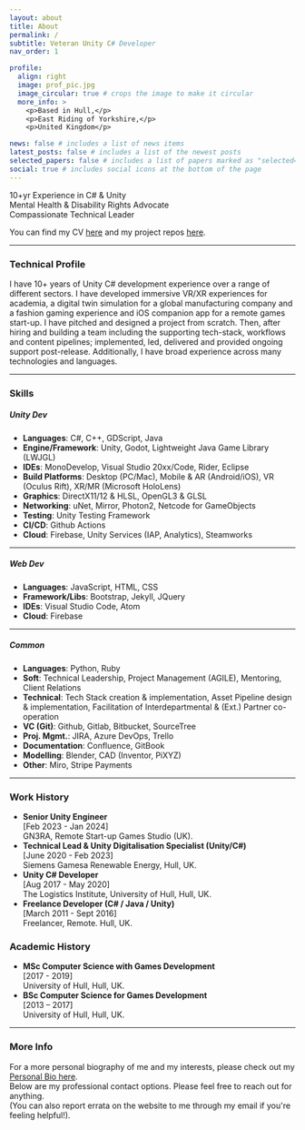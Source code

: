 ```yaml
---
layout: about
title: About
permalink: /
subtitle: Veteran Unity C# Developer
nav_order: 1

profile:
  align: right
  image: prof_pic.jpg
  image_circular: true # crops the image to make it circular
  more_info: >
    <p>Based in Hull,</p>
    <p>East Riding of Yorkshire,</p>
    <p>United Kingdom</p>

news: false # includes a list of news items
latest_posts: false # includes a list of the newest posts
selected_papers: false # includes a list of papers marked as "selected={true}"
social: true # includes social icons at the bottom of the page
---
```


<div>
<p> 
  10+yr Experience in C# & Unity <br>
  Mental Health & Disability Rights Advocate<br>
  Compassionate Technical Leader<br>
</p>
<p>
  You can find my CV <a href="/cv">here</a> and my project repos <a href="/repositories">here</a>.
</p>
</div>
<hr>
<div>
  <p>
    <h3>Technical Profile</h3>
    I have 10+ years of Unity C# development experience over a range of different sectors. I have developed immersive VR/XR experiences for academia, a digital twin simulation for a global manufacturing company and a fashion gaming experience and iOS companion app for a remote games start-up. I have pitched and designed a project from scratch. Then, after hiring and building a team including the supporting tech-stack, workflows and content pipelines; implemented, led, delivered and provided ongoing support post-release. Additionally, I have broad experience across many technologies and languages.
  </p>
</div>
<hr>
<div>
  <h3>Skills</h3>
  <p>
    <h5>Unity Dev</h5>
    <ul>
      <li><b>Languages</b>: C#, C++, GDScript, Java</li>
      <li><b>Engine/Framework</b>: Unity, Godot, Lightweight Java Game Library (LWJGL)</li>
      <li><b>IDEs</b>: MonoDevelop, Visual Studio 20xx/Code, Rider, Eclipse</li>
      <li><b>Build Platforms</b>: Desktop (PC/Mac), Mobile & AR (Android/iOS), VR (Oculus Rift), XR/MR (Microsoft HoloLens)</li>
      <li><b>Graphics</b>: DirectX11/12 & HLSL, OpenGL3 & GLSL</li>
      <li><b>Networking</b>: uNet, Mirror, Photon2, Netcode for GameObjects </li>
      <li><b>Testing</b>: Unity Testing Framework</li>
      <li><b>CI/CD</b>: Github Actions </li>
      <li><b>Cloud</b>: Firebase, Unity Services (IAP, Analytics), Steamworks</li>
    </ul>
  </p>
  <hr>
  <p>
    <h5>Web Dev</h5>
    <ul>
      <li><b>Languages</b>: JavaScript, HTML, CSS</li>
      <li><b>Framework/Libs</b>: Bootstrap, Jekyll, JQuery</li>
      <li><b>IDEs</b>: Visual Studio Code, Atom</li>
      <li><b>Cloud</b>: Firebase</li>
    </ul>
  </p>
  <hr>
  <p>
    <h5>Common</h5>
    <ul>
      <li><b>Languages</b>: Python, Ruby</li>
      <li><b>Soft</b>: Technical Leadership, Project Management (AGILE), Mentoring, Client Relations</li>
      <li><b>Technical</b>: Tech Stack creation & implementation, Asset Pipeline design & implementation, Facilitation of Interdepartmental & (Ext.) Partner co-operation</li>
      <li><b>VC (Git)</b>: Github, Gitlab, Bitbucket, SourceTree</li>
      <li><b>Proj. Mgmt.</b>: JIRA, Azure DevOps, Trello</li>
      <li><b>Documentation</b>: Confluence, GitBook</li>
      <li><b>Modelling</b>: Blender, CAD (Inventor, PiXYZ)</li>
      <li><b>Other</b>: Miro, Stripe Payments</li>
    </ul>
  </p>
</div>
<hr>
<div>
    <h3>Work History</h3>
    <ul>
      <li>
        <b>Senior Unity Engineer</b><br>
        [Feb 2023 - Jan 2024]<br>
        GN3RA, Remote Start-up Games Studio (UK).
      </li>
      <li>
        <b>Technical Lead & Unity Digitalisation Specialist (Unity/C#)</b><br>
        [June 2020 - Feb 2023] <br>
        Siemens Gamesa Renewable Energy, Hull, UK.
      </li>
    <li>
      <b>Unity C# Developer</b><br>
      [Aug 2017 - May 2020] <br>
      The Logistics Institute, University of Hull, Hull, UK.
    </li>
    <li>
      <b>Freelance Developer (C# / Java / Unity)</b><br>
      [March 2011 - Sept 2016] <br>
      Freelancer, Remote. Hull, UK.
    </li>
  </ul>
</div>
<div>
  <h3>Academic History</h3>
  <ul>
    <li>
    <b>MSc Computer Science with Games Development</b><br>
    [2017 - 2019] <br>
    University of Hull, Hull, UK.<br>
    </li>
    <li>
    <b>BSc Computer Science for Games Development</b><br>
  [2013 – 2017] <br>
    University of Hull, Hull, UK.
    </li>
  </ul>
</div>
<hr>
<div>
  <p>
    <h3>More Info</h3>
    For a more personal biography of me and my interests, please check out my <a href='/bio'>Personal Bio here</a>.
    <br>
    Below are my professional contact options. Please feel free to reach out for anything.
    <br>
    (You can also report errata on the website to me through my email if you're feeling helpful!).
  </p>
<div>